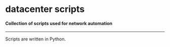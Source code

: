 # datacenter scripts
#### Collection of scripts used for network automation
_ _ _

Scripts are written in Python.





